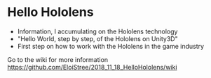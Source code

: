 # Hello Hololens
- Information, I accumulating on the Hololens technology
- "Hello World, step by step, of the Hololens on Unity3D"
- First step on how to work with the Hololens in the game industry

Go to the wiki for more information https://github.com/EloiStree/2018_11_18_HelloHololens/wiki
